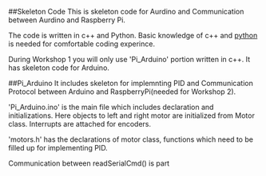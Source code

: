 ##Skeleton Code
This is skeleton code for Aurdino and Communication between Aurdino and Raspberry Pi. 

The code is written in c++ and Python. Basic knowledge of c++ and [python](https://learnxinyminutes.com/docs/python/) is needed for comfortable coding experince. 

During Workshop 1 you will only use 'Pi_Arduino' portion written in c++. It has skeleton code for Arduino. 

##Pi_Arduino
It includes skeleton for implemnting PID and Communication Protocol between Arduino and RaspberryPi(needed for Workshop 2).

'Pi_Arduino.ino' is the main file which includes declaration and initializations. Here objects to left and right motor are initialized from Motor class. Interrupts are attached for encoders. 

'motors.h' has the declarations of motor class, functions which need to be filled up for implementing PID. 

Communication between 
readSerialCmd() is part
